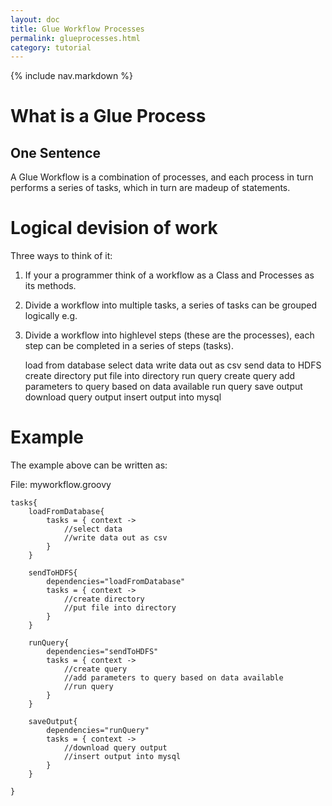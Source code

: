 ```yaml
---
layout: doc
title: Glue Workflow Processes
permalink: glueprocesses.html
category: tutorial
---
```



{% include nav.markdown %}

# What is a Glue Process

## One Sentence
A Glue Workflow is a combination of processes, and each process in turn performs a series of tasks, which in turn are madeup of statements.


# Logical devision of work

Three ways to think of it:

1. If your a programmer think of a workflow as a Class and Processes as its methods. 
2. Divide a workflow into multiple tasks, a series of tasks can be grouped logically e.g.
3. Divide a workflow into highlevel steps (these are the processes), each step can be completed in a series of steps (tasks).


	load from database
		select data
		write data out as csv
	send data to HDFS
		create directory
		put file into directory
	run query
		create query
		add parameters to query based on data available
		run query
	save output
		download query output
		insert output into mysql

		
# Example
The example above can be written as:

File: myworkflow.groovy

	tasks{
		loadFromDatabase{
			tasks = { context ->
				//select data 
				//write data out as csv
			}
		}
		
		sendToHDFS{
			dependencies="loadFromDatabase"
			tasks = { context ->
				//create directory
				//put file into directory
			}
		}
		
		runQuery{
			dependencies="sendToHDFS"
		    tasks = { context ->
		    	//create query
				//add parameters to query based on data available
				//run query
		    }
		}
		
		saveOutput{
			dependencies="runQuery"
			tasks = { context ->
				//download query output
				//insert output into mysql
			}
		}
		
	}
	
	